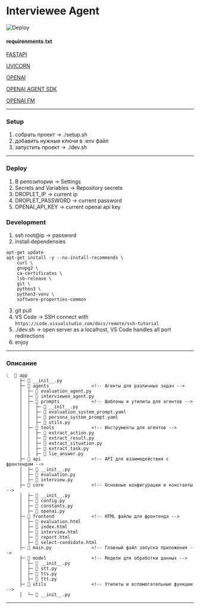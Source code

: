 # **Interviewee Agent**

![Deploy](https://github.com/dimadem/ai-agent-conversation/actions/workflows/digitalocean-deploy.yml/badge.svg)

#### **requirenments.txt**
[FASTAPI](https://fastapi.tiangolo.com/)

[UVICORN](https://pypi.org/project/uvicorn/)

[OPENAI](https://platform.openai.com/docs/api-reference/responses)

[OPENAI AGENT SDK](https://openai.github.io/openai-agents-python/)

[OPENAI FM](https://www.openai.fm/)

---

### **Setup**

1. собрать проект -> ./setup.sh
2. добавить нужные ключи в .env файл
3. запустить проект -> ./dev.sh

---

### **Deploy**

1. В репозитории -> Settings
2. Secrets and Variables -> Repository secrets
3. DROPLET_IP -> current ip
4. DROPLET_PASSWORD -> current password
5. OPENAI_API_KEY -> current openai api key

### **Development**
1. ssh root@ip -> password
2. install dependensies
```
apt-get update
apt-get install -y --no-install-recommends \
    curl \
    gnupg2 \
    ca-certificates \
    lsb-release \
    git \
    python3 \
    python3-venv \
    software-properties-common
```
3. git pull
4. VS Code -> SSH connect with `https://code.visualstudio.com/docs/remote/ssh-tutorial`
5. ./dev.sh -> open server as a localhost, VS Code handles all port redirections
6. enjoy

---

### **Описание**

```
⎿  📁 app
     ├─ 📄 __init__.py
     ├─ 📁 agents                <!-- Агенты для различных задач -->
     │  ├─ 📄 evaluation_agent.py
     │  ├─ 📄 interviewee_agent.py
     │  ├─ 📁 prompts            <!-- Шаблоны и утилиты для агентов -->
     │  │  ├─ 📄 __init__.py
     │  │  ├─ 📄 evaluation_system_prompt.yaml
     │  │  ├─ 📄 persona_system_prompt.yaml
     │  │  ├─ 📄 utils.py
     │  ├─ 📁 tools              <!-- Инструменты для агентов -->
     │  │  ├─ 📄 extract_action.py
     │  │  ├─ 📄 extract_result.py
     │  │  ├─ 📄 extract_situation.py
     │  │  ├─ 📄 extract_task.py
     │  │  ├─ 📄 lie_answer.py
     ├─ 📁 api                   <!-- API для взаимодействия с фронтендом -->
     │  ├─ 📄 __init__.py
     │  ├─ 📄 evaluation.py
     │  ├─ 📄 interview.py
     ├─ 📁 core                  <!-- Основные конфигурации и константы -->
     │  ├─ 📄 __init__.py
     │  ├─ 📄 config.py
     │  ├─ 📄 constants.py
     │  ├─ 📄 openai.py
     ├─ 📁 frontend              <!-- HTML файлы для фронтенда -->
     │  ├─ 📄 evaluation.html
     │  ├─ 📄 index.html
     │  ├─ 📄 interview.html
     │  ├─ 📄 report.html
     │  ├─ 📄 select-candidate.html
     ├─ 📄 main.py               <!-- Главный файл запуска приложения -->
     ├─ 📁 model                 <!-- Модели для обработки данных -->
     │  ├─ 📄 __init__.py
     │  ├─ 📄 stt.py
     │  ├─ 📄 tts.py
     │  ├─ 📄 ttt.py
     ├─ 📁 utils                 <!-- Утилиты и вспомогательные функции -->
     │  └─ 📄 __init__.py
```

---
